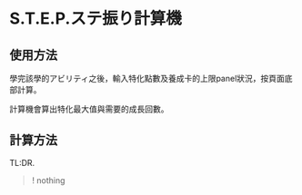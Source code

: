 # S.T.E.P.ステ振り計算機

## 使用方法

學完該學的アビリティ之後，輸入特化點數及養成卡的上限panel狀況，按頁面底部計算。

計算機會算出特化最大值與需要的成長回數。

## 計算方法

TL:DR.
>! nothing